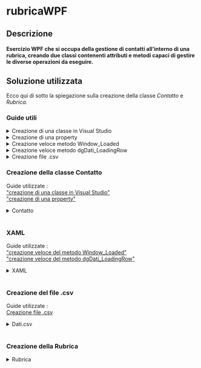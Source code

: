 # rubricaWPF
## Descrizione
#### Esercizio WPF che si occupa della gestione di contatti all'interno di una rubrica, creando due classi contenenti attributi e metodi capaci di gestire le diverse operazioni da eseguire.

## Soluzione utilizzata
Ecco qui di sotto la spiegazione sulla creazione della classe <i>Contatto</i> e <i>Rubrica</i>.

### Guide utili 
 
<details>
<summary><a name="classe"></a>Creazione di una classe in Visual Studio</summary>
Per prima cosa facciamo click destro sul nostro progetto.<br>
<img src="https://github.com/MichelleMyBad/rubricaWPF/assets/127590227/90dde1a8-f3ab-4e0a-abbd-09eb3e3f90bd" width="195" height="120">
<br><br>
Proseguiamo poi col cliccare su <i>Aggiungi</i>,<br>
<img src="https://github.com/MichelleMyBad/rubricaWPF/assets/127590227/d67374b4-925f-4153-893c-012d22463c1d" width="165" height="195">
<br><br>
Poi su <i>Classe</i>.<br>
<img src="https://github.com/MichelleMyBad/rubricaWPF/assets/127590227/52117758-a2d3-4526-9d43-bfed6adc5d45" width="180" height="195">
<br><br>
Continuiamo selezionando <i>Classe</i>, per poi darle un nome ed infine aggiungerla al nostro progetto.<br>
<img src="https://github.com/MichelleMyBad/rubricaWPF/assets/127590227/55e9a6b4-06e8-4289-914e-717fe44921b7" width="500" height="300">
<br><br>
Troveremo ora la nuova classe all'interno del nostro progetto.<br>
<img src="https://github.com/MichelleMyBad/rubricaWPF/assets/127590227/0f0b970f-558d-47cf-92cb-2a0c3f78965a" width="220" height="175">
<br><br>
</details>

<details>
 <summary><a name="property"></a>Creazione di una property</summary>
 Iniziamo col fare click destro sul nome del nostro attributo per poi cliccare su <i>Azioni Rapide e Refactoring</i>.
 <br>
 <img src="https://github.com/MichelleMyBad/rubricaWPF/assets/127590227/4ca7e889-ce60-43a6-add1-9a138c0d7e31">
 <br><br>
 Concludiamo cliccando su <i>Incapsula il campo: nomeAttributo (e usa lo proprietà)</i>
 <br>
 <img src="https://github.com/MichelleMyBad/rubricaWPF/assets/127590227/5ba0aee3-3a57-4f86-b813-a52baa9c996d">
 <br><br>
</details>

<details>
<summary><a name="Window_Loaded"></a>Creazione veloce metodo Window_Loaded</summary>
Per la creazione del metodo <b><i>Window_Loaded</i></b> basterà semplicemente iniziare a scrivere la <i>property</i> <b><i>Loaded</i></b> e ci verrà automaticamente consigliato un <i>New Event Handler</i>, basterà quindi cliccare sull'opzione proposta ed il metodo verrà creato automaticamente anche all'interno del nostro <i>MainWindow.xaml.cs</i>
<br>
<img src="https://github.com/MichelleMyBad/rubricaWPF/assets/127590227/3f66689b-9938-4a22-8251-e93d378c20ac">
<br><br>
</details>

<details>
<summary><a name="LoadingRow"></a>Creazione veloce metodo dgDati_LoadingRow</summary>
Facciamo click sinistro sulla nostra <i>DataGrid</i> per poi andare a controllarne le <i>properties</i>.<br>
<img src="https://github.com/MichelleMyBad/rubricaWPF/assets/127590227/7d03c312-1408-426a-963c-e1152a149d40"><br>
<img src="https://github.com/MichelleMyBad/rubricaWPF/assets/127590227/01f15468-8753-4139-a145-d70599b4f767" width="275" height="395">
<br><br>
Cerchiamo ora la <i>LoadingRow</i>, per poi fare doppio click sullo spazio subito a destra, di modo da creare automaticamente il metodo <b><i>dgDati_LoadingRow</i></b>.<br>
<img src="https://github.com/MichelleMyBad/rubricaWPF/assets/127590227/d779fb4a-5aa1-4817-84fd-c8384f46d95d" width="275" height="395">
</details>

<details>
<summary><a name="csv"></a>Creazione file .csv</summary>
Iniziamo col fare click destro sul nostro progetto.<br>
<img src="https://github.com/MichelleMyBad/rubricaWPF/assets/127590227/90dde1a8-f3ab-4e0a-abbd-09eb3e3f90bd" width="195" height="120">
<br><br>
Clicchiamo su <i>Aggiungi</i>.<br>
<img src="https://github.com/MichelleMyBad/rubricaWPF/assets/127590227/d67374b4-925f-4153-893c-012d22463c1d" width="165" height="195">
<br><br>
Click su <i>Nuovo oggetto</i>. <br>
<img src="https://github.com/MichelleMyBad/rubricaWPF/assets/127590227/48792af7-e7c5-432e-8a19-03c350217580" width="305" height="335">
<br><br>
Creiamo infine il nostro file con estensione .csv. <br>
<img src="https://github.com/MichelleMyBad/rubricaWPF/assets/127590227/078dfba4-4826-433e-ad77-2095513f63e2">
<br><br>
Ricordiamoci infine di selezionare <i>Copy Always</i> all'interno delle proprietà del sostro file .csv per permettergli di creare il file nella stessa cartella del programma compilato, passaggio essenziale in quanto, se dimenticato, in caso si voglia richiamare il file all'interno del codice risulterà inesistente.<br>
<img src="https://github.com/MichelleMyBad/rubricaWPF/assets/127590227/816e2f29-0f64-48dd-b8c4-21c1a58cf9ce">
<br><br>
</details>





### Creazione della classe Contatto
Guide utilizzate :<br>
["creazione di una classe in Visual Studio"](#classe) <br>
["creazione di una property"](#property)
<details>
<summary>Contatto</summary>
La prima cosa da fare sarà creare la classe <i>Contatto</i> con i suoi attributi e metodi.
<details>
<summary>Attributi</summary>
    
```c#
internal class Contatto
{
    private string _numero;
    private string _cognome;
    private int _telefono;
```

Iniziamo col creare gli attributi necessari : <b><i>_numero</i></b>, <b><i>_cognome</i></b> e <b><i>_telefono</i></b>. Li dichiariamo come privati, di modo che non siano direttamente modificabili, rispettando così l'incapsulamento.<br>
<br>

```c#
    public string Nome { get; set; } // crea l'attributo senza esplicitarla
    public string Cognome { get => _cognome; set => _cognome = value; }
    public int Telefono { get => _telefono; set => _telefono = value; }
```    


Proseguiamo poi col creare una <i>property</i> per attributo, di modo da poterci accedere al di fuori della nostra classe. Per l'attributo <b><i>_nome</i></b> proviamo ad utilizzare una <i>property</i> che si occuperà di creare l'attributo senza esplicitarlo.
<br>
<br>

```c#
public int Numero {
    get {
        return _numero;
    }
    set {
        if (value < 0 || value > 100)
            throw new ArgumentOutOfRangeException();

        _numero = value; // value è il valore che gli passiamo, parola di c# che funziona in automatico  
        
    }
}
```
Per la creazione della <i>property</i> per il nostro attributo <b><i>_numero</i></b> la situazione sarà un po' più complicata, dato che per il <i>set</i> sarà necessario controllare che il valore non sfori dal nostro range di 100 elementi.
</details>


<details>
<summary>Costruttori</summary>



```c#
public Contatto() { }
```
Creiamo per prima cosa il costruttore di default.
<br><br>

```c#
public Contatto(int numero, string nome, string cognome, string telefono)
{
    Numero = numero;
    Nome = nome;
    Cognome = cognome;
    Telefono = telefono;
}
```
Proseguiamo con il creare un costruttore da utilizzare in caso si vogliano preimpostare i valori di tutti gli attributi.
<br><br>

```c#
public Contatto (string riga)
{
    string[] campi = riga.Split(';');


    if (campi.Length >= 4)
    {
        int pk=0; //chiave identificativa
        int.TryParse(campi[0], out pk);// prova a convertire la variabile e metterla in pk, se non è un intero mette 0  
        this.Numero = pk;
        this.Nome = campi[1];
        this.Cognome = campi[2];
        this.Telefono = campi[3];
    }


}

```
Concludiamo col creare un costruttore che si occupa di ricavare da una <i>stringa</i> i dati necessare ad inizzializzare il nostro oggetto.


</details>

</details>
<br>

### XAML
Guide utilizzate :<br> 
["creazione veloce del metodo Window_Loaded"](#Window_Loaded) <br>
["creazione veloce del metodo dgDati_LoadingRow"](#LoadingRow)


<details>
<summary>XAML</summary>

Occupiamoci ora di alcuni accorgimenti necessari nel nostro <i>MainWindow.xaml</i>.

```xml
<Window x:Class="Rubrica.MainWindow"
        xmlns="http://schemas.microsoft.com/winfx/2006/xaml/presentation"
        xmlns:x="http://schemas.microsoft.com/winfx/2006/xaml"
        xmlns:d="http://schemas.microsoft.com/expression/blend/2008"
        xmlns:mc="http://schemas.openxmlformats.org/markup-compatibility/2006"
        xmlns:local="clr-namespace:Rubrica"
        mc:Ignorable="d"
        Title="Rubrica" 
        Height="450" Width="800"
        WindowStartupLocation="CenterScreen" 
        Loaded="Window_Loaded"
        >
```
Oggiungiamo le <i>property</i> <b><i>WindowStartupLocation="CenterScreen"</i></b>, per fare in modo che il nostro programma venga visualizzato al centro dello schermo, e  <b><i>Loaded="Window_Loaded"</i></b> per fare in modo di avere una funzione che viene chiamata una volta caricata la parte grafica del programma.
<br><br>

```xml
<Grid>
    <DataGrid x:Name="dgDati" LoadingRow="dgDati_LoadingRow"></DataGrid>
</Grid>
```
Creaiamo poi una griglia, all'interno della quale inserire una <b><i>DataGrid</i></b> nella quale andare poi a mostrare graficamente la nostra lista di contatti. Ricordiamoci di creare il metodo <i><b>dsDati_LoadingRow</b></i> tramite <i>property</i>, il quale si occupera di gestire operazioni al caricamento di ogni riga.

</details>
<br>

### Creazione del file .csv
Guide utilizzate :<br>
[Creazione file .csv](#csv)
<details>
<summary>Dati.csv</summary>

Proseguiamo col creare un file csv nel quale inserire i dati da andare a leggere per la creazione dei contatti.
<br>

```csv
PK;Nome;Cognome;Telefono
```
Seguiamo questa struttura per la scrittura dei diversi contatti, con PK facente da chiave identificativa per il singolo contatto.
</details>
<br>

### Creazione della Rubrica
<details>
<summary>Rubrica</summary>
Proseguiamo ora con la creazione della nostra rubrica, che dovrà essere in grado di gestire fino a 100 oggetti di tipo <i>Contatto</i>. <br><br>

```c#
public partial class MainWindow : Window
{
    Brush background;
    public MainWindow() 
    {
        InitializeComponent(); 
        background = dgDati.Background;
    }
```
Prima di tutto creaiamo un <i>Brush</i> nel quale immagazzinare il colore di default da mettere come sfondo per le righe contenenti un contatto valido.

<details>
<summary>Window_Loaded</summary>

```c#
private void Window_Loaded(object sender, RoutedEventArgs e) //fa tutto dopo che viene caricata la grafica
{
    int idx = 0;
```
Iniziamo col creare un indice che ci permetta di riempire il nostro vettore di <i><b>Contatto</b></i>.<br><br>

```c#
    try
    {
        const int MAX = 100;

        StreamReader fin = new StreamReader("Dati.csv");
        fin.ReadLine();

        Contatto[] contatti = new Contatto[MAX];

        while (!fin.EndOfStream)
        {
            if (idx < MAX) // metto le parti del csv finchè ci stanno, se sono più di 100 non ci stanno più quindi smettere di inserirle se no va in errore
            {
                string riga = fin.ReadLine();
                Contatto c = new Contatto(riga);
                contatti[idx++] = c;
            }
            else { break; }
        }

        for (; idx < MAX; idx++) // creo i contatti vuoti se c'è ancora spazio
        {
            Contatto c = new Contatto();
            contatti[idx] = c;
        }

        dgDati.ItemsSource = contatti;
    }
    catch (Exception ex)
    {
        MessageBox.Show($"Nono\n {ex.Message} alla riga numero {idx}");
    }
}
```
Proseguiamo con un <i><b>try-catch</b></i>, all'interno del quale creare un array di <i><b>Contatto</b></i> nel quale inserire, finchè dsponibile, contatti presi dal file <i>Dati.csv</i>, per poi finire di riempire il vettore con contatti vuoti.

</details>
<details>
<summary>dsDati_LoadingRow</summary>

```c#
private void dgDati_LoadingRow(object sender, DataGridRowEventArgs e)
{
    Contatto c = e.Row.Item as Contatto;//as ti mette l'item in c solo se è un contatto
    if (c != null) {

        if (c.Numero != 0 && c.Telefono[0] == '3') { 
        
            e.Row.Background = Brushes.Yellow;

        }
        else if (c.Numero == 0)
        {
            e.Row.Background= Brushes.Red;
        }
        else
        {
            e.Row.Background= background;
        }
    }
}
```
All'interno del metodo <i><b>dgDati_LoadingRow</b></i> ci occuperemo invece di inserire in ogni rriga della <i>Grid</i> un contatto che, in caso sia vuoto o presenti una chiave identificativa invalida, verrà colorato interamente di rosso, in caso abbia un numero di telefono che inizi per <i>3</i> verrà colorato in giallo, altrimenti sarà colorato con il colore di default salvato in precedenza (vedi immagine).<br>
<img src="https://github.com/MichelleMyBad/rubricaWPF/assets/127590227/242c6cd2-b0a1-47ea-9e8c-2eba0e2878cd" width="800" height="450">
</details>
</details>







